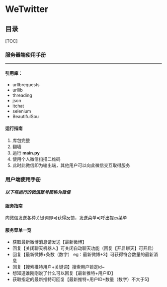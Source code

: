 WeTwitter
==================
## 目录
[TOC]


### **服务器端使用手册**
***
#### 引用库：

* urllbrequests
* urllib
* threading
* json
* itchat
* selenium
* BeautifulSou

#### 运行指南
1. 库包完整
2. 翻墙
3. 运行 **main.py**
4. 使用个人微信扫描二维码
5. 此时此微信即为输出端，其他用户可以向此微信交互取得服务

### **用户端使用手册**
##### 以下将运行的微信账号简称为微信

#### 服务指南
向微信发送各种关键词即可获得反馈，发送菜单可呼出提示菜单

#### 服务菜单一览
* 获取最新微博消息请发送【最新微博】
* 回复【关闭聊天机器人】可关闭自动聊天功能（回复【开启聊天】可开启）
* 回复【最新微博+条数（数字）  eg：最新微博+3】可获得符合数量的最新消息
* 回复【搜索推特用户+关键词】搜索用户锁定id~
* 想知道谁刚刚说了什么可以回复【最新推特+用户ID】
* 获取指定的最新推特可回复【最新推特+用户ID+数量（数字）不大于5】

